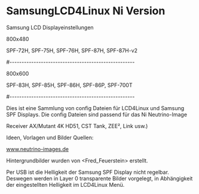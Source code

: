 # SamsungLCD4Linux Ni Version

Samsung LCD Displayeinstellungen

800x480

SPF-72H, SPF-75H, SPF-76H, SPF-87H, SPF-87H-v2

#----------------------------------------------------

800x600

SPF-83H, SPF-85H, SPF-86H, SPF-86P, SPF-700T 

#----------------------------------------------------

Dies ist eine Sammlung von config Dateien für LCD4Linux und Samsung SPF Displays.
Die config Dateien sind passend für das Ni Neutrino-Image

Receiver AX/Mutant 4K HD51, CST Tank, ZEE², Link usw.)

Ideen, Vorlagen und Bilder Quellen:

www.neutrino-images.de

Hintergrundbilder wurden von <Fred_Feuerstein> erstellt.

Per USB ist die Helligkeit der Samsung SPF Display nicht regelbar.
Deswegen werden in Layer 0 transparente Bilder vorgelegt,
in Abhängigkeit der eingestellten Helligkeit im LCD4Linux Menü.



